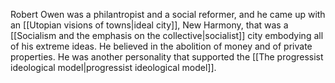 ---
---

Robert Owen was a philantropist and a social reformer, and he came up with an [[Utopian visions of towns|ideal city]], New Harmony, that was a [[Socialism and the emphasis on the collective|socialist]] city embodying all of his extreme ideas. He believed in the abolition of money and of private properties. He was another personality that supported the [[The progressist ideological model|progressist ideological model]].